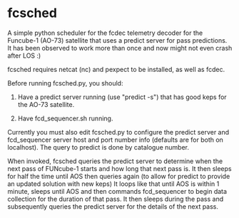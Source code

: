 fcsched
=======

A simple python scheduler for the fcdec telemetry decoder for the Funcube-1 
(AO-73) satellite that uses a predict server for pass predictions.  It has been
observed to work more than once and now might not even crash after LOS :)

fcsched requires netcat (nc) and pexpect to be installed, as well as fcdec.

Before running fcsched.py, you should:

1) Have a predict server running (use "predict -s") that has good keps
for the AO-73 satellite.

2) Have fcd_sequencer.sh running.

Currently you must also edit fcsched.py to configure the predict server and 
fcd_sequencer server host and port number info (defaults are for both on
localhost).  The query to predict is done by catalogue number.

When invoked, fcsched queries the predict server to determine when the next pass
of FUNcube-1 starts and how long that next pass is.  It then sleeps for half the
time until AOS then queries again (to allow for predict to provide an updated
solution with new keps) It loops  like that until AOS is within 1 minute, sleeps
until AOS and then commands fcd_sequencer to begin data collection for the 
duration of that pass. It then sleeps during the pass and subsequently queries
the predict server for the details of the next pass.

